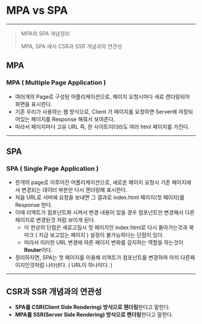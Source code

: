 # MPA vs SPA

---

> MPA와 SPA 개념정리
>
> MPA, SPA 에서 CSR과 SSR 개념과의 연관성 

## MPA

### MPA (  Multiple Page Application )

- 여러개의 Page로 구성된 어플리케이션으로, 페이지 요청시마다 새로 렌더링되어 화면을 표시한다. 
- 기존 우리가 사용하는 웹 방식으로, Client 가 페이지를 요청하면 Server에 저장되어있는 페이지를 Response 해줘서 보여준다. 
- 따라서 페이지마다 고유 URL  즉, 한 사이트이더라도 여러 html 페이지를 가진다.

---

## SPA 

### SPA ( Single Page Application )

- 한개의 page로 이루어진 어플리케이션으로, 새로운 페이지 요청시 기존 페이지에서 변경되는 데이터 부분만 다시 렌더링해 표시한다. 
- 처음 URL로 서버에 요청을 보내면 그 결과로 index.html 페이지(첫 페이지)를 Response 한다. 
- 이때 리액트가 컴포넌트화 시켜서 변경 내용이 있을 경우 컴포넌트만 변경해서 다른 페이지로 변경된것 처럼 보이게 된다. 
  - 이 현상의 단점은 새로고침시 첫 페이지인 index.html로 다시 돌아가는것과 북마크 ( 지금 보고있는 페이지 ) 설정이 불가능하다는 단점이 있다. 
  - 따라서 이러한 URL 변경에 따른 페이지 변화를 감지하는 역할을 하는것이 **Router**이다. 
- 정리하자면, SPA는 첫 페이지를 이용해 리액트가 컴포넌트를 변경하여 마치 다른페이지인것처럼 나타낸다. ( URL이 하나이다. )

---

## CSR과 SSR 개념과의 연관성

- **SPA를 CSR(Client Side Rendering) 방식으로 렌더링**한다고 말한다.
- **MPA를 SSR(Server Side Rendering) 방식으로 렌더링**한다고 말한다.